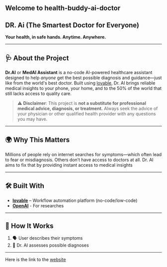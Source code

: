 ## Welcome to health-buddy-ai-doctor   
  

## DR. Ai (The Smartest Doctor for Everyone)



**Your health, in safe hands. Anytime. Anywhere.**

---

## 🩺 About the Project

**Dr.AI** or **MedAI Assistant** is a no-code AI-powered healthcare assistant designed to help *anyone* get the best possible diagnosis and guidance—just like from the world's best doctor. Built using [lovable](https://lovable.dev), Dr. AI brings reliable medical insights to your phone, your home, and to the 50% of the world that still lacks access to quality care.


> ⚠️ **Disclaimer**: This project is **not a substitute for professional medical advice, diagnosis, or treatment.** Always seek the advice of your physician or other qualified health provider with any questions you may have.

---

## 🌍 Why This Matters

Millions of people rely on internet searches for symptoms—which often lead to fear or misdiagnosis. Others don’t have access to doctors at all. Dr. AI aims to fix that by providing instant access to medical insights


---

## 🛠 Built With

- **[lovable](https://lovable.dev)** – Workflow automation platform (no-code/low-code)
- **[OpenAI](https://openai.com/)** - For researches


---

## 🚀 How It Works

1. 🗣 User describes their symptoms 
2. 🧠 Dr. AI  assesses possible diagnoses


---


Here is the link to the [website](https://health-buddy-ai-doctor.lovable.app/)



